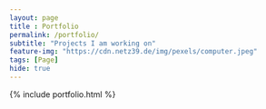 ```yaml
--- 
layout: page
title : Portfolio 
permalink: /portfolio/
subtitle: "Projects I am working on" 
feature-img: "https://cdn.netz39.de/img/pexels/computer.jpeg"
tags: [Page]
hide: true
---
```


{% include portfolio.html %}

